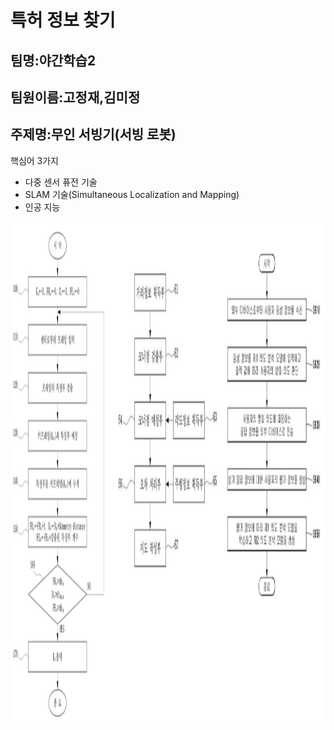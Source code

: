 # **특허 정보 찾기** 

## 팀명:야간학습2
## 팀원이름:고정재,김미정
## 주제명:무인 서빙기(서빙 로봇)

핵심어 3가지
- 다중 센서 퓨전 기술
- SLAM 기술(Simultaneous Localization and Mapping)
- 인공 지능

<img src="./특허.jpg"  width="1200" height="800">

</p>
